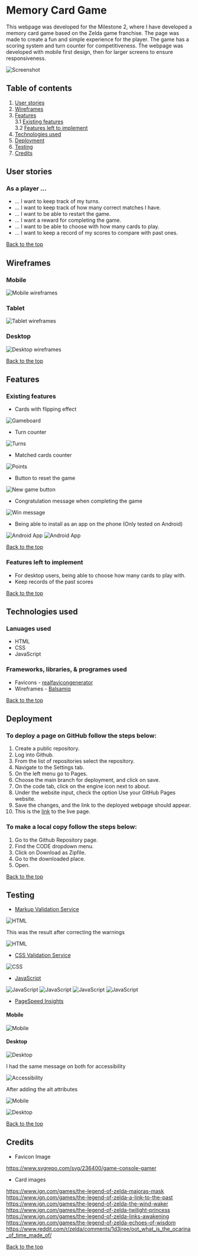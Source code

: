 # Memory Card Game

This webpage was developed for the Milestone 2, where I have developed a memory card game based on the Zelda game franchise. The page was made to create a fun and simple experience for the player. The game has a scoring system and turn counter for competitiveness. The webpage was developed with mobile first design, then for larger screens to ensure responsiveness.

![Screenshot](/assets/readme/screenshot.png)

## Table of contents

1. [User stories](#user-stories)
2. [Wireframes](#wireframes)
3. [Features](#features)  
3.1 [Existing features](#existing-features)  
3.2 [Features left to implement](#features-left-to-implement)
4. [Technologies used](#technologies-used)
5. [Deployment](#deployment)
6. [Testing](#testing)
7. [Credits](#credits)

## User stories

### As a player ...

- ... I want to keep track of my turns.
- ... I want to keep track of how many correct matches I have.
- ... I want to be able to restart the game.
- ... I want a reward for completing the game.
- ... I want to be able to choose with how many cards to play.
- ... I want to keep a record of my scores to compare with past ones.

[Back to the top](#table-of-contents)

## Wireframes

### Mobile
![Mobile wireframes](/assets/readme/wireframes/Mobile.png)

### Tablet
![Tablet wireframes](/assets/readme/wireframes/Tablet.png)

### Desktop
![Desktop wireframes](/assets/readme/wireframes/Desktop.png)

[Back to the top](#table-of-contents)

## Features

### Existing features

- Cards with flipping effect

![Gameboard](/assets/readme/features/game-board.png)

- Turn counter

![Turns](/assets/readme/features/turns-counter.png)

- Matched cards counter

![Points](/assets/readme/features/points-counter.png)

- Button to reset the game

![New game button](/assets/readme/features/newgame-btn.png)

- Congratulation message when completing the game

![Win message](/assets/readme/features/win-message.png)

- Being able to install as an app on the phone (Only tested on Android)

![Android App](/assets/readme/features/android-1.png)
![Android App](/assets/readme/features/android-2.png)

[Back to the top](#table-of-contents)

### Features left to implement

- For desktop users, being able to choose how many cards to play with.
- Keep records of the past scores

[Back to the top](#table-of-contents)

## Technologies used

### Lanuages used

- HTML
- CSS
- JavaScript

### Frameworks, libraries, & programes used

- Favicons - [realfavicongenerator](https://realfavicongenerator.net/)
- Wireframes - [Balsamiq](https://balsamiq.com/)

[Back to the top](#table-of-contents)

## Deployment

### To deploy a page on GitHub follow the steps below:

1. Create a public repository.
2. Log into Github.
3. From the list of repositories select the repository.
4. Navigate to the Settings tab.
5. On the left menu go to Pages.
6. Choose the main branch for deployment, and click on save.
7. On the code tab, click on the engine icon next to about.
8. Under the website input, check the option Use your GitHub Pages website.
9. Save the changes, and the link to the deployed webpage should appear.
10. This is the [link](https://faelf.github.io/MemoryCardGame/) to the live page.

### To make a local copy follow the steps below:

1. Go to the Github Repository page.
2. Find the CODE dropdown menu.
3. Click on Download as Zipfile.
4. Go to the downloaded place.
5. Open.

[Back to the top](#table-of-contents)

## Testing

- [Markup Validation Service](https://validator.w3.org/#validate_by_input)

![HTML](/assets/readme/testing/html.png)

This was the result after correcting the warnings

![HTML](/assets/readme/testing/html2.png)

- [CSS Validation Service](https://jigsaw.w3.org/css-validator/#validate_by_input)

![CSS](/assets/readme/testing/css.png)

- [JavaScript](https://www.jslint.com/)

![JavaScript](/assets/readme/testing/jslint.png)
![JavaScript](/assets/readme/testing/jslintWarnings2.png)
![JavaScript](/assets/readme/testing/jslintWarnings3.png)
![JavaScript](/assets/readme/testing/jslintWarnings4.png)

- [PageSpeed Insights](https://pagespeed.web.dev/)

#### Mobile

![Mobile](/assets/readme/testing/pi-mobile.png)

#### Desktop

![Desktop](/assets/readme/testing/pi-desktop.png)

I had the same message on both for accessibility

![Accessibility](/assets/readme/testing/pi-mobile-acc.png)

After adding the alt attributes

![Mobile](/assets/readme/testing/pi-mobile(2).png)

![Desktop](/assets/readme/testing/pi-desktop(2).png)

[Back to the top](#table-of-contents)

## Credits

- Favicon Image

https://www.svgrepo.com/svg/236400/game-console-gamer

- Card images

https://www.ign.com/games/the-legend-of-zelda-majoras-mask
https://www.ign.com/games/the-legend-of-zelda-a-link-to-the-past
https://www.ign.com/games/the-legend-of-zelda-the-wind-waker
https://www.ign.com/games/the-legend-of-zelda-twilight-princess
https://www.ign.com/games/the-legend-of-zelda-links-awakening
https://www.ign.com/games/the-legend-of-zelda-echoes-of-wisdom
https://www.reddit.com/r/zelda/comments/1d3jree/oot_what_is_the_ocarina_of_time_made_of/

[Back to the top](#table-of-contents)